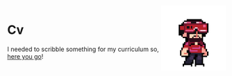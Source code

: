 <img align="right" width="150" src="assets/cool.gif">

# Cv

I needed to scribble something for my curriculum so, [here you go](https://nbviewer.jupyter.org/github/MatteoGiorgi/cv/blob/master/src/cv.pdf)!
